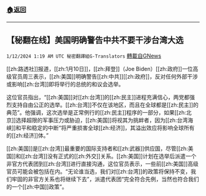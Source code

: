 ###  [:house:返回](README.md)
---


## 【秘翻在线】美国明确警告中共不要干涉台湾大选
`1/12/2024 1:19 AM UTC 秘密翻譯組G-Translators` [轉載自GNews](https://gnews.org/articles/2210442)

[[zh:路透社]]报道，[[zh:1月10日]]，[[zh:拜登]]（Joe Biden）[[zh:政府]]一位高级官员周三表示，[[zh:美国]]明确警告[[zh:中共]][[zh:政府]]，反对任何外部干涉或影响[[zh:台湾]]即将举行的总统的和议会选举。

这位官员指出，“[[zh:美国]]对[[zh:台湾]]的[[zh:民主]]进程充满信心，两党都强烈支持自由公正的选举。[[zh:台湾]]不仅在该地区，而且在全球都是[[zh:民主]]的典范”。他强调，这次选举是正常例行的[[zh:民主]]程序的一部分，如果[[zh:北京]]选择超限的军事压力或胁迫，[[zh:美国]]将视其为挑衅者，因为[[zh:台湾海峡]]和平和稳定的中断“将严重损害全球[[zh:经济]]，其溢出效应将影响全球所有的[[zh:经济]]体。”

[[zh:美国]]是[[zh:台湾]]最重要的国际支持者和[[zh:武器]]供应国，尽管[[zh:美国]]和[[zh:台湾]]没有正式的[[zh:外交]]关系。[[zh:美国]]计划在选举后派遣一个非官方代表团到[[zh:台湾]]进行直接沟通，这位官员表示，一些前[[zh:美国]]高级官员可能会被包括在内。“无论谁当选，我们对[[zh:台湾]]的政策将保持不变，我们牢固的非官方关系也将继续下去”，派遣代表团“完全符合先例，当然也符合我们的一个[[zh:中国]]政策”。
